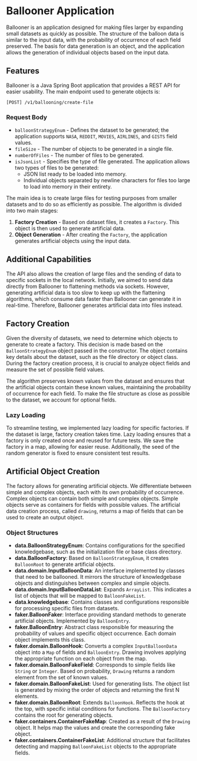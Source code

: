# Ballooner Application

Ballooner is an application designed for making files larger by expanding small datasets as quickly as possible. The structure of the balloon data is similar to the input data, with the probability of occurrence of each field preserved. The basis for data generation is an object, and the application allows the generation of individual objects based on the input data.

## Features

Ballooner is a Java Spring Boot application that provides a REST API for easier usability. The main endpoint used to generate objects is:

`[POST] /v1/ballooning/create-file`

### Request Body
- `balloonStrategyEnum` - Defines the dataset to be generated; the application supports `NASA`, `REDDIT`, `MOVIES`, `AIRLINES`, and `GISTS` field values.
- `fileSize` - The number of objects to be generated in a single file.
- `numberOfFiles` - The number of files to be generated.
- `isJsonList` - Specifies the type of file generated. The application allows two types of files to be generated:
    - JSON list ready to be loaded into memory.
    - Individual objects separated by newline characters for files too large to load into memory in their entirety.

The main idea is to create large files for testing purposes from smaller datasets and to do so as efficiently as possible. The algorithm is divided into two main stages:
1. **Factory Creation** - Based on dataset files, it creates a `Factory`. This object is then used to generate artificial data.
2. **Object Generation** - After creating the `Factory`, the application generates artificial objects using the input data.

## Additional Capabilities

The API also allows the creation of large files and the sending of data to specific sockets in the local network. Initially, we aimed to send data directly from Ballooner to flattening methods via sockets. However, generating artificial data is too slow to keep up with the flattening algorithms, which consume data faster than Ballooner can generate it in real-time. Therefore, Ballooner generates artificial data into files instead.

## Factory Creation

Given the diversity of datasets, we need to determine which objects to generate to create a factory. This decision is made based on the `BalloonStrategyEnum` object passed in the constructor. The object contains key details about the dataset, such as the file directory or object class. During the factory creation process, it is crucial to analyze object fields and measure the set of possible field values.

The algorithm preserves known values from the dataset and ensures that the artificial objects contain these known values, maintaining the probability of occurrence for each field. To make the file structure as close as possible to the dataset, we account for optional fields.

### Lazy Loading

To streamline testing, we implemented lazy loading for specific factories. If the dataset is large, factory creation takes time. Lazy loading ensures that a factory is only created once and reused for future tests. We save the factory in a map, allowing for easier reuse. Additionally, the seed of the random generator is fixed to ensure consistent test results.

## Artificial Object Creation

The factory allows for generating artificial objects. We differentiate between simple and complex objects, each with its own probability of occurrence. Complex objects can contain both simple and complex objects. Simple objects serve as containers for fields with possible values. The artificial data creation process, called `drawing`, returns a map of fields that can be used to create an output object.

### Object Structures
- **data.BalloonStrategyEnum**: Contains configurations for the specified knowledgebase, such as the initialization file or base class directory.
- **data.BalloonFactory**: Based on `BalloonStrategyEnum`, it creates `BalloonRoot` to generate artificial objects.
- **data.domain.InputBalloonData**: An interface implemented by classes that need to be ballooned. It mirrors the structure of knowledgebase objects and distinguishes between complex and simple objects.
- **data.domain.InputBalloonDataList**: Expands `ArrayList`. This indicates a list of objects that will be mapped to `BalloonFakeList`.
- **data.knowledgebase**: Contains classes and configurations responsible for processing specific files from datasets.
- **faker.BalloonFaker**: Interface providing standard methods to generate artificial objects. Implemented by `BalloonEntry`.
- **faker.BalloonEntry**: Abstract class responsible for measuring the probability of values and specific object occurrence. Each domain object implements this class.
- **faker.domain.BalloonHook**: Converts a complex `InputBalloonData` object into a `Map` of fields and `BalloonEntry`. Drawing involves applying the appropriate function on each object from the map.
- **faker.domain.BalloonFakeField**: Corresponds to simple fields like `String` or `Integer`. Based on probability, `Drawing` returns a random element from the set of known values.
- **faker.domain.BalloonFakeList**: Used for generating lists. The object list is generated by mixing the order of objects and returning the first N elements.
- **faker.domain.BalloonRoot**: Extends `BalloonHook`. Reflects the hook at the top, with specific initial conditions for functions. The `BalloonFactory` contains the root for generating objects.
- **faker.containers.ContainerFakeMap**: Created as a result of the `Drawing` object. It helps map the values and create the corresponding fake object.
- **faker.containers.ContainerFakeList**: Additional structure that facilitates detecting and mapping `BalloonFakeList` objects to the appropriate fields.

